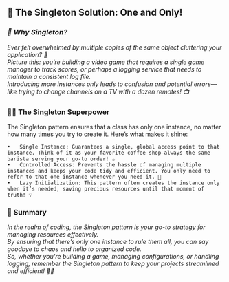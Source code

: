 ## 🌟 The Singleton Solution: One and Only!

### *🚀 Why Singleton?*

*Ever felt overwhelmed by multiple copies of the same object cluttering your application? 🤯 <br/>
Picture this: you’re building a video game that requires a single game manager to track scores, or perhaps a logging service that needs to maintain a consistent log file. <br/>
Introducing more instances only leads to confusion and potential errors—like trying to change channels on a TV with a dozen remotes! 📺*

### 🦸‍♂️ The Singleton Superpower

The Singleton pattern ensures that a class has only one instance, no matter how many times you try to create it. Here’s what makes it shine:

	•	Single Instance: Guarantees a single, global access point to that instance. Think of it as your favorite coffee shop—always the same barista serving your go-to order! ☕
	•	Controlled Access: Prevents the hassle of managing multiple instances and keeps your code tidy and efficient. You only need to refer to that one instance whenever you need it. 🧹
	•	Lazy Initialization: This pattern often creates the instance only when it’s needed, saving precious resources until that moment of truth! 💡

### 🌈 Summary

*In the realm of coding, the Singleton pattern is your go-to strategy for managing resources effectively.<br/> 
By ensuring that there’s only one instance to rule them all, you can say goodbye to chaos and hello to organized code.<br/>
So, whether you’re building a game, managing configurations, or handling logging, remember the Singleton pattern to keep your projects streamlined and efficient! 🌟✨*
